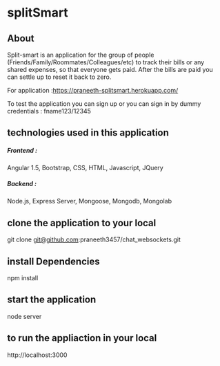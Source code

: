 # splitSmart

## About

Split-smart is an application for the group of people (Friends/Family/Roommates/Colleagues/etc) to track their bills or any shared expenses, so that everyone gets paid. After the bills are paid you can settle up to reset it back to zero.

For application :https://praneeth-splitsmart.herokuapp.com/

To test the application you can sign up or you can sign in by dummy credentials : fname123/12345

## technologies used in this application

##### Frontend :
Angular 1.5, Bootstrap, CSS, HTML, Javascript, JQuery

##### Backend :
Node.js, Express Server, Mongoose, Mongodb, Mongolab

## clone the application to your local

git clone git@github.com:praneeth3457/chat_websockets.git

## install Dependencies

npm install

## start the application

node server

## to run the appliaction in your local

http://localhost:3000
